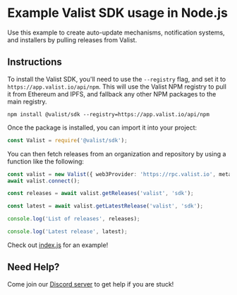 # Example Valist SDK usage in Node.js

Use this example to create auto-update mechanisms, notification systems, and installers by pulling releases from Valist.

## Instructions

To install the Valist SDK, you'll need to use the `--registry` flag, and set it to `https://app.valist.io/api/npm`.
This will use the Valist NPM registry to pull it from Ethereum and IPFS, and fallback any other NPM packages to the main registry.

```shell
npm install @valist/sdk --registry=https://app.valist.io/api/npm
```

Once the package is installed, you can import it into your project:

```typescript
const Valist = require('@valist/sdk');
```

You can then fetch releases from an organization and repository by using a function like the following:

```typescript
const valist = new Valist({ web3Provider: 'https://rpc.valist.io', metaTx: false });
await valist.connect();

const releases = await valist.getReleases('valist', 'sdk');

const latest = await valist.getLatestRelease('valist', 'sdk');

console.log('List of releases', releases);

console.log('Latest release', latest);
```

Check out [index.js](index.js) for an example!

## Need Help?

Come join our [Discord server](https://valist.io/discord) to get help if you are stuck!
